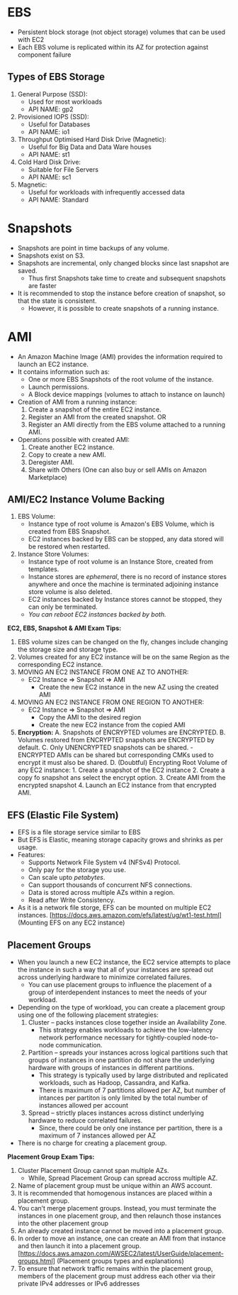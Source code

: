 # EBS
- Persistent block storage (not object storage) volumes that can be used with EC2
- Each EBS volume is replicated within its AZ for protection against component failure
## Types of EBS Storage
1. General Purpose (SSD):
	- Used for most workloads
	- API NAME: gp2
2. Provisioned IOPS (SSD):
	- Useful for Databases
	- API NAME: io1
3. Throughput Optimised Hard Disk Drive (Magnetic):
	- Useful for Big Data and Data Ware houses
	- API NAME: st1
4. Cold Hard Disk Drive:
	- Suitable for File Servers
	- API NAME: sc1
5. Magnetic:
	- Useful for workloads with infrequently accessed data
	- API NAME: Standard

# Snapshots
- Snapshots are point in time backups of any volume.
- Snapshots exist on S3.
- Snapshots are incremental, only changed blocks since last snapshot are saved.
	- Thus first Snapshots take time to create and subsequent snapshots are faster
- It is recommended to stop the instance before creation of snapshot, so that the state is consistent.
	- However, it is possible to create snapshots of a running instance.

# AMI
- An Amazon Machine Image (AMI) provides the information required to launch an EC2 instance. 
- It contains information such as:
	- One or more EBS Snapshots of the root volume of the instance.
	- Launch permissions.
	- A Block device mappings (volumes to attach to instance on launch)
- Creation of AMI from a running instance: 
	1. Create a snapshot of the entire EC2 instance.
	2. Register an AMI from the created snapshot.
	OR
	1. Register an AMI directly from the EBS volume attached to a running AMI.
- Operations possible with created AMI:
	1. Create another EC2 instance.
	2. Copy to create a new AMI.
	3. Deregister AMI.
	4. Share with Others (One can also buy or sell AMIs on Amazon Marketplace)
## AMI/EC2 Instance Volume Backing
1. EBS Volume: 
	- Instance type of root volume is Amazon's EBS Volume, which is created from EBS Snapshot.
	- EC2 instances backed by EBS can be stopped, any data stored will be restored when restarted.
2. Instance Store Volumes: 
	- Instance type of root volume is an Instance Store, created from templates.
	- Instance stores are *ephemeral*, there is no record of instance stores anywhere and once the machine is terminated adjoining instance store volume is also deleted.
	- EC2 instances backed by Instance stores cannot be stopped, they can only be terminated.
	- *You can reboot EC2 instances backed by both.*

**EC2, EBS, Snapshot & AMI Exam Tips:**
1. EBS volume sizes can be changed on the fly, changes include changing the storage size and storage type.
2. Volumes created for any EC2 instance will be on the same Region as the corresponding EC2 instance.
3. MOVING AN EC2 INSTANCE FROM ONE AZ TO ANOTHER:
	- EC2 Instance => Snapshot => AMI
		- Create the new EC2 instance in the new AZ using the created AMI
4. MOVING AN EC2 INSTANCE FROM ONE REGION TO ANOTHER:
	- EC2 Instance => Snapshot => AMI
		- Copy the AMI to the desired region
		- Create the new EC2 instance from the copied AMI
5. **Encryption:**
	A. Snapshots of ENCRYPTED volumes are ENCRYPTED.
	B. Volumes restored from ENCRYPTED snapshots are ENCRYPTED by default.
	C. Only UNENCRYPTED snapshots can be shared.
		- ENCRYPTED AMIs can be shared but corresponding CMKs used to encrypt it must also be shared.
	D. (Doubtful) Encrypting Root Volume of any EC2 instance:
		1. Create a snapshot of the EC2 instance
		2. Create a copy fo snapshot ans select the encrypt option.
		3. Create AMI from the encrypted snapshot
		4. Launch an EC2 instance from that encrypted AMI.

## EFS (Elastic File System)
- EFS is a file storage service similar to EBS
- But EFS is Elastic, meaning storage capacity grows and shrinks as per usage.
- Features:
	- Supports Network File System v4 (NFSv4) Protocol.
	- Only pay for the storage you use.
	- Can scale upto *petabytes*.
	- Can support thousands of concurrent NFS connections.
	- Data is stored across multiple AZs within a region.
	- Read after Write Consistency.
- As it is a network file storge, EFS can be mounted on multiple EC2 instances.
[https://docs.aws.amazon.com/efs/latest/ug/wt1-test.html] (Mounting EFS on any EC2 instance)

## Placement Groups
- When you launch a new EC2 instance, the EC2 service attempts to place the instance in such a way that all of your instances are spread out across underlying hardware to minimize correlated failures. 
	- You can use placement groups to influence the placement of a group of interdependent instances to meet the needs of your workload. 
- Depending on the type of workload, you can create a placement group using one of the following placement strategies:
	1. Cluster – packs instances close together inside an Availability Zone. 
		- This strategy enables workloads to achieve the low-latency network performance necessary for tightly-coupled node-to-node communication.
	2. Partition – spreads your instances across logical partitions such that groups of instances in one partition do not share the underlying hardware with groups of instances in different partitions. 
		- This strategy is typically used by large distributed and replicated workloads, such as Hadoop, Cassandra, and Kafka.
		- There is maximum of 7 partitions allowed per AZ, but number of intances per partiton is only limited by the total number of instances allowed per account
	3. Spread – strictly places instances across distinct underlying hardware to reduce correlated failures.
		- Since, there could be only one instance per partition, there is a maximum of 7 instances allowed per AZ
- There is no charge for creating a placement group.

**Placement Group Exam Tips:**
1. Cluster Placement Group cannot span multiple AZs.
	- While, Spread Placement Group can spread accross multiple AZ.
2. Name of placement group must be unique within an AWS account.
3. It is recommended that homogenous instances are placed within a placement group.
4. You can’t merge placement groups. Instead, you must terminate the instances in one placement group, and then relaunch those instances into the other placement group
5. An already created instance cannot be moved into a placement group.
6. In order to move an instance, one can create an AMI from that instance and then launch it into a placement group.
[https://docs.aws.amazon.com/AWSEC2/latest/UserGuide/placement-groups.html] (Placement groups types and explanations)
7. To ensure that network traffic remains within the placement group, members of the placement group must address each other via their private IPv4 addresses or IPv6 addresses


